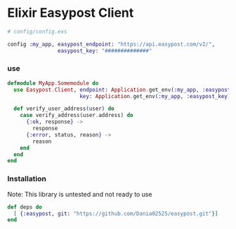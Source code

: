 # Elixir Easypost Client


```elixir
# config/config.exs

config :my_app, easypost_endpoint: "https://api.easypost.com/v2/",
                easypost_key: "##############"
```

### use

```elixir
defmodule MyApp.Somemodule do
  use Easypost.Client, endpoint: Application.get_env(:my_app, :easypost_endpoint),                    
 					   key: Application.get_env(:my_app, :easypost_key)

  def verify_user_address(user) do
    case verify_address(user.address) do
      {:ok, response} ->
        response
      {:error, status, reason} ->
        reason
    end
  end
end

```

### Installation

Note: This library is untested and not ready to use

```elixir
def deps do
  [ {:easypost, git: "https://github.com/Dania02525/easypost.git"}]
end
```